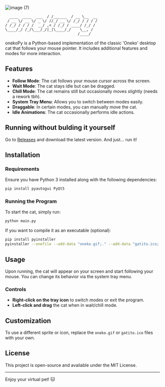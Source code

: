 
![image (7)](https://github.com/user-attachments/assets/471d9236-4789-414a-af82-4791cb694884)

```                    __         ____       
  ____  ____  ___  / /______  / __ \__  __
 / __ \/ __ \/ _ \/ //_/ __ \/ /_/ / / / /
/ /_/ / / / /  __/ ,< / /_/ / ____/ /_/ / 
\____/_/ /_/\___/_/|_|\____/_/    \__, /  
                                 /____/    
```                                               
onekoPy is a Python-based implementation of the classic 'Oneko' desktop cat that follows your mouse pointer. It includes additional features and modes for more interaction.

## Features
- **Follow Mode**: The cat follows your mouse cursor across the screen.
- **Wait Mode**: The cat stays idle but can be dragged.
- **Chill Mode**: The cat remains still but occasionally moves slightly (needs a rework tbh).
- **System Tray Menu**: Allows you to switch between modes easily.
- **Draggable**: In certain modes, you can manually move the cat.
- **Idle Animations**: The cat occasionally performs idle actions.

## Running without bulding it yourself
Go to [Releases](https://github.com/Soulhackzlol/onekoPy/releases/tag/Release) and download the latest version. And just... run it!

## Installation

### Requirements
Ensure you have Python 3 installed along with the following dependencies:
```sh
pip install pyautogui PyQt5
```

### Running the Program
To start the cat, simply run:
```sh
python main.py
```

If you want to compile it as an executable (optional):
```sh
pip install pyinstaller
pyinstaller --onefile --add-data "oneko.gif;." --add-data "gatito.ico;." --icon=gatito.ico main.py --windowed
```

## Usage
Upon running, the cat will appear on your screen and start following your mouse. You can change its behavior via the system tray menu.

### Controls
- **Right-click on the tray icon** to switch modes or exit the program.
- **Left-click and drag** the cat when in wait/chill mode.

## Customization
To use a different sprite or icon, replace the `oneko.gif` or `gatito.ico` files with your own.

## License
This project is open-source and available under the MIT License.

---
Enjoy your virtual pet! 🐱
